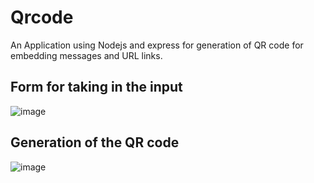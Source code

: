 # Qrcode
An Application using Nodejs and express for generation of QR code for embedding messages and URL links.

## Form for taking in the input
![image](https://github.com/Prasannapro/Qrcode/assets/93439530/d6372426-7fe9-43d7-bb20-05e1a1642170)
## Generation of the QR code
![image](https://github.com/Prasannapro/Qrcode/assets/93439530/2da645c9-09c5-4e14-8e8a-9db3153ef251)



